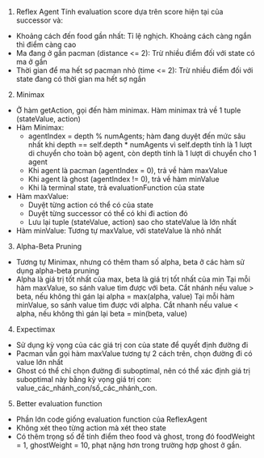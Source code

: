 1. Reflex Agent
   Tính evaluation score dựa trên score hiện tại của successor và:

- Khoảng cách đến food gần nhất: Tỉ lệ nghịch. Khoảng cách càng ngắn thì điểm càng cao
- Ma đang ở gần pacman (distance <= 2): Trừ nhiều điểm đối với state có ma ở gần
- Thời gian để ma hết sợ pacman nhỏ (time <= 2): Trừ nhiều điểm đối với state đang có thời gian ma hết sợ ngắn

2. Minimax

- Ở hàm getAction, gọi đến hàm minimax. Hàm minimax trả về 1 tuple (stateValue, action)
- Hàm Minimax:
  - agentIndex = depth % numAgents; hàm đang duyệt đến mức sâu nhất khi depth == self.depth \* numAgents vì self.depth tính là 1 lượt di chuyển cho toàn bộ agent, còn depth tính là 1 lượt di chuyển cho 1 agent
  - Khi agent là pacman (agentIndex = 0), trả về hàm maxValue
  - Khi agent là ghost (agentIndex != 0), trả về hàm minValue
  - Khi là terminal state, trả evaluationFunction của state
- Hàm maxValue:
  - Duyệt từng action có thể có của state
  - Duyệt từng successor có thể có khi đi action đó
  - Lưu lại tuple (stateValue, action) sao cho stateValue là lớn nhất
- Hàm minValue: Tương tự maxValue, với stateValue là nhỏ nhất

3. Alpha-Beta Pruning

- Tương tự Minimax, nhưng có thêm tham số alpha, beta ở các hàm sử dụng alpha-beta pruning
- Alpha là giá trị tốt nhất của max, beta là giá trị tốt nhất của min
  Tại mỗi hàm maxValue, so sánh value tìm được với beta. Cắt nhánh nếu value > beta, nếu không thì gán lại alpha = max(alpha, value)
  Tại mỗi hàm minValue, so sánh value tìm được với alpha. Cắt nhanh nếu value < alpha, nếu không thì gán lại beta = min(beta, value)

4. Expectimax

- Sử dụng kỳ vọng của các giá trị con của state để quyết định đường đi
- Pacman vẫn gọi hàm maxValue tương tự 2 cách trên, chọn đường đi có value lớn nhất
- Ghost có thể chỉ chọn đường đi suboptimal, nên có thể xác định giá trị suboptimal này bằng kỳ vọng giá trị con: value_các_nhánh_con/số_các_nhánh_con.

5. Better evaluation function

- Phần lớn code giống evaluation function của ReflexAgent
- Không xét theo từng action mà xét theo state
- Có thêm trọng số để tính điểm theo food và ghost, trong đó foodWeight = 1, ghostWeight = 10, phạt nặng hơn trong trường hợp ghost ở gần.
